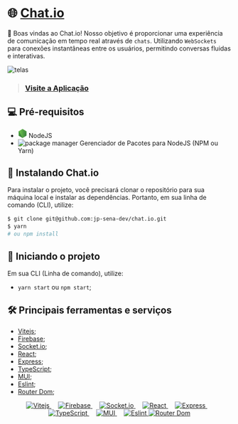 # :globe_with_meridians: [Chat.io](https://chat-io-phi.vercel.app)

:wave: Boas vindas ao Chat.io! Nosso objetivo é proporcionar uma experiência de comunicação em tempo real através de `chats`. Utilizando `WebSockets` para conexões instantâneas entre os usuários, permitindo conversas fluidas e interativas.

![telas](https://github.com/jp-sena-dev/chat.io/assets/85967112/1a50e052-ecb5-4356-80e2-250da5ce015a)
>### [Visite a Aplicação](https://chat-io-phi.vercel.app)

## :computer: Pré-requisitos

- <img src="https://raw.githubusercontent.com/devicons/devicon/master/icons/nodejs/nodejs-original.svg" alt="nodejs" width="20" height="20"/> NodeJS
- <img src="https://raw.githubusercontent.com/gurayyarar/NodeJsPackageManager/master/images/app.png" alt="package manager" width="20" height="20"/> Gerenciador de Pacotes para NodeJS (NPM ou Yarn)

## :page_facing_up: Instalando Chat.io
Para instalar o projeto, você precisará clonar o repositório para sua máquina local e instalar as dependências. Portanto, em sua linha de comando (CLI), utilize:
```bash
$ git clone git@github.com:jp-sena-dev/chat.io.git
$ yarn
# ou npm install
```

## :rocket: Iniciando o projeto
Em sua CLI (Linha de comando), utilize:
- `yarn start` ou `npm start`;

## :hammer_and_wrench: Principais ferramentas e serviços
- [Vitejs](https://vitejs.dev/);
- [Firebase](https://firebase.google.com/?hl=pt);
- [Socket.io](https://socket.io/);
- [React](https://pt-br.reactjs.org/);
- [Express](https://expressjs.com/pt-br/);
- [TypeScript](https://www.typescriptlang.org/);
- [MUI](https://mui.com/);
- [Eslint](https://eslint.org/);
- [Router Dom](https://reactrouter.com/en/main);

<div align="center">
  <a href="https://vitejs.dev">
    <img height="100" width="100" alt="Vitejs" src="https://cdn.jsdelivr.net/gh/devicons/devicon@latest/icons/vitejs/vitejs-original.svg"/> 
  </a>
  &nbsp;&nbsp;&nbsp;
  <a href="https://firebase.google.com/?hl=pt">
    <img height="100" width="100" alt="Firebase" src="https://cdn.jsdelivr.net/gh/devicons/devicon@latest/icons/firebase/firebase-original.svg" />
  </a>
  &nbsp;&nbsp;&nbsp;
  <a href="https://socket.io">
    <img height="100" width="100" alt="Socket.io" src="https://cdn.jsdelivr.net/gh/devicons/devicon@latest/icons/socketio/socketio-original.svg" />
  </a>
  &nbsp;&nbsp;&nbsp;
  <a href="https://pt-br.reactjs.org">
    <img height="100" width="100" alt="React" src="https://cdn.jsdelivr.net/gh/devicons/devicon@latest/icons/react/react-original.svg" />
  </a>
  &nbsp;&nbsp;&nbsp;
  <a href="https://expressjs.com/pt-br">
    <img height="100" width="100" alt="Express" src="https://cdn.jsdelivr.net/gh/devicons/devicon@latest/icons/express/express-original.svg" />
  </a>
  &nbsp;&nbsp;&nbsp;
  <a href="https://www.typescriptlang.org">
    <img height="100" width="100" alt="TypeScript" src="https://cdn.jsdelivr.net/gh/devicons/devicon@latest/icons/typescript/typescript-original.svg" />
  </a>
  &nbsp;&nbsp;&nbsp;
  <a href="https://mui.com">
    <img height="100" width="100" alt="MUI" src="https://cdn.jsdelivr.net/gh/devicons/devicon@latest/icons/materialui/materialui-original.svg" />
  </a>
  &nbsp;&nbsp;&nbsp;
  <a href="https://eslint.org">
    <img height="100" width="100" alt="Eslint" src="https://cdn.jsdelivr.net/gh/devicons/devicon@latest/icons/eslint/eslint-original.svg" />
  </a>
  <a href="https://reactrouter.com/en/main">
    <img height="100" width="100" alt="Router Dom" src="https://cdn.jsdelivr.net/gh/devicons/devicon@latest/icons/reactrouter/reactrouter-original.svg" />
  </a>
</div>
